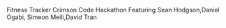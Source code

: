 Fitness Tracker
Crimson Code Hackathon
Featuring Sean Hodgson,Daniel Ogabi, Simeon Meili,David Tran
